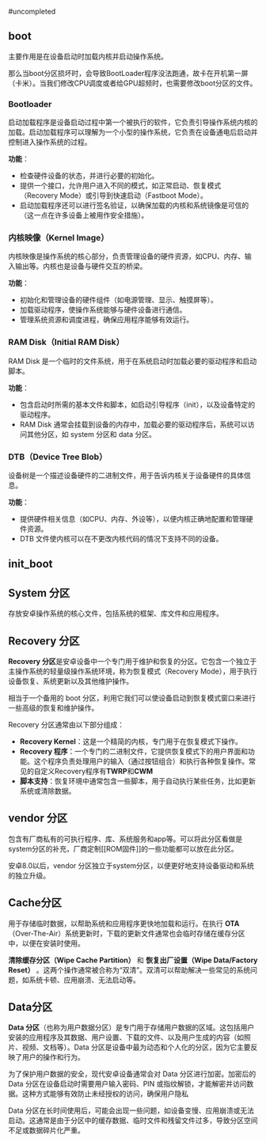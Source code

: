 #uncompleted

## boot

主要作用是在设备启动时加载内核并启动操作系统。

那么当boot分区损坏时，会导致BootLoader程序没法跑通，故卡在开机第一屏（卡米）。当我们修改CPU调度或者给GPU超频时，也需要修改boot分区的文件。

### Bootloader

启动加载程序是设备启动过程中第一个被执行的软件，它负责引导操作系统内核的加载。启动加载程序可以理解为一个小型的操作系统，它负责在设备通电后启动并控制进入操作系统的过程。

**功能**：

-   检查硬件设备的状态，并进行必要的初始化。
-   提供一个接口，允许用户进入不同的模式，如正常启动、恢复模式（Recovery Mode）或引导到快速启动（Fastboot Mode）。
-   启动加载程序还可以进行签名验证，以确保加载的内核和系统镜像是可信的（这一点在许多设备上被用作安全措施）。

### 内核映像（Kernel Image）

内核映像是操作系统的核心部分，负责管理设备的硬件资源，如CPU、内存、输入输出等。内核也是设备与硬件交互的桥梁。

**功能**：

-   初始化和管理设备的硬件组件（如电源管理、显示、触摸屏等）。
-   加载驱动程序，使操作系统能够与硬件设备进行通信。
-   管理系统资源和调度进程，确保应用程序能够有效运行。

### RAM Disk（Initial RAM Disk）

RAM Disk 是一个临时的文件系统，用于在系统启动时加载必要的驱动程序和启动脚本。

**功能**：

-   包含启动时所需的基本文件和脚本，如启动引导程序（init），以及设备特定的驱动程序。
-   RAM Disk 通常会挂载到设备的内存中，加载必要的驱动程序后，系统可以访问其他分区，如 system 分区和 data 分区。

### DTB（Device Tree Blob）

设备树是一个描述设备硬件的二进制文件，用于告诉内核关于设备硬件的具体信息。

**功能**：

-   提供硬件相关信息（如CPU、内存、外设等），以便内核正确地配置和管理硬件资源。
-   DTB 文件使内核可以在不更改内核代码的情况下支持不同的设备。

## init_boot

## System 分区

存放安卓操作系统的核心文件，包括系统的框架、库文件和应用程序。

## Recovery 分区

**Recovery 分区**是安卓设备中一个专门用于维护和恢复的分区。它包含一个独立于主操作系统的轻量级操作系统环境，称为恢复模式（Recovery Mode），用于执行设备恢复、系统更新以及其他维护操作。

相当于一个备用的 boot 分区，利用它我们可以使设备启动到恢复模式窗口来进行一些高级的恢复和维护操作。

Recovery 分区通常由以下部分组成：

-   **Recovery Kernel**：这是一个精简的内核，专门用于在恢复模式下操作。
-   **Recovery 程序**：一个专门的二进制文件，它提供恢复模式下的用户界面和功能。这个程序负责处理用户的输入（通过按钮组合）和执行各种恢复操作。常见的自定义Recovery程序有**TWRP**和**CWM**
-   **脚本支持**：恢复环境中通常包含一些脚本，用于自动执行某些任务，比如更新系统或清除数据。

## vendor 分区

包含有厂商私有的可执行程序、库、系统服务和app等。可以将此分区看做是system分区的补充，厂商定制[[ROM固件]]的一些功能都可以放在此分区。

安卓8.0以后，vendor 分区独立于system分区，以便更好地支持设备驱动和系统的独立升级。

## Cache分区

用于存储临时数据，以帮助系统和应用程序更快地加载和运行。在执行 **OTA**（Over-The-Air）系统更新时，下载的更新文件通常也会临时存储在缓存分区中，以便在安装时使用。

**清除缓存分区（Wipe Cache Partition）** 和 **恢复出厂设置（Wipe Data/Factory Reset）** 。这两个操作通常被合称为“双清”。双清可以帮助解决一些常见的系统问题，如系统卡顿、应用崩溃、无法启动等。

## Data分区

**Data 分区**（也称为用户数据分区）是专门用于存储用户数据的区域。这包括用户安装的应用程序及其数据、用户设置、下载的文件、以及用户生成的内容（如照片、视频、文档等）。Data 分区是设备中最为动态和个人化的分区，因为它主要反映了用户的操作和行为。

为了保护用户数据的安全，现代安卓设备通常会对 Data 分区进行加密。加密后的 Data 分区在设备启动时需要用户输入密码、PIN 或指纹解锁，才能解密并访问数据。这种方式能够有效防止未经授权的访问，确保用户隐私

Data 分区在长时间使用后，可能会出现一些问题，如设备变慢、应用崩溃或无法启动。这通常是由于分区中的缓存数据、临时文件和残留文件过多，导致分区空间不足或数据碎片化严重。
